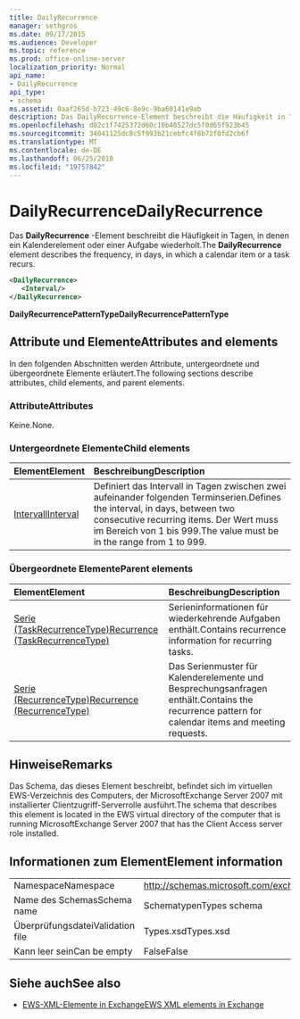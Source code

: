 ```yaml
---
title: DailyRecurrence
manager: sethgros
ms.date: 09/17/2015
ms.audience: Developer
ms.topic: reference
ms.prod: office-online-server
localization_priority: Normal
api_name:
- DailyRecurrence
api_type:
- schema
ms.assetid: 0aaf265d-b723-49c6-8e9c-9ba60141e9ab
description: Das DailyRecurrence-Element beschreibt die Häufigkeit in Tagen, in denen ein Kalenderelement oder einer Aufgabe wiederholt.
ms.openlocfilehash: d02c1f7425372d60c10b40527dc5f0d65f923b45
ms.sourcegitcommit: 34041125dc8c5f993b21cebfc4f8b72f0fd2cb6f
ms.translationtype: MT
ms.contentlocale: de-DE
ms.lasthandoff: 06/25/2018
ms.locfileid: "19757842"
---
```

# <a name="dailyrecurrence"></a><span data-ttu-id="926e8-103">DailyRecurrence</span><span class="sxs-lookup"><span data-stu-id="926e8-103">DailyRecurrence</span></span>

<span data-ttu-id="926e8-104">Das **DailyRecurrence** -Element beschreibt die Häufigkeit in Tagen, in denen ein Kalenderelement oder einer Aufgabe wiederholt.</span><span class="sxs-lookup"><span data-stu-id="926e8-104">The **DailyRecurrence** element describes the frequency, in days, in which a calendar item or a task recurs.</span></span> 
  
```xml
<DailyRecurrence>
   <Interval/>
</DailyRecurrence>
```

<span data-ttu-id="926e8-105">**DailyRecurrencePatternType**</span><span class="sxs-lookup"><span data-stu-id="926e8-105">**DailyRecurrencePatternType**</span></span>

## <a name="attributes-and-elements"></a><span data-ttu-id="926e8-106">Attribute und Elemente</span><span class="sxs-lookup"><span data-stu-id="926e8-106">Attributes and elements</span></span>

<span data-ttu-id="926e8-107">In den folgenden Abschnitten werden Attribute, untergeordnete und übergeordnete Elemente erläutert.</span><span class="sxs-lookup"><span data-stu-id="926e8-107">The following sections describe attributes, child elements, and parent elements.</span></span>
  
### <a name="attributes"></a><span data-ttu-id="926e8-108">Attribute</span><span class="sxs-lookup"><span data-stu-id="926e8-108">Attributes</span></span>

<span data-ttu-id="926e8-109">Keine.</span><span class="sxs-lookup"><span data-stu-id="926e8-109">None.</span></span>
  
### <a name="child-elements"></a><span data-ttu-id="926e8-110">Untergeordnete Elemente</span><span class="sxs-lookup"><span data-stu-id="926e8-110">Child elements</span></span>

|<span data-ttu-id="926e8-111">**Element**</span><span class="sxs-lookup"><span data-stu-id="926e8-111">**Element**</span></span>|<span data-ttu-id="926e8-112">**Beschreibung**</span><span class="sxs-lookup"><span data-stu-id="926e8-112">**Description**</span></span>|
|:-----|:-----|
|[<span data-ttu-id="926e8-113">Intervall</span><span class="sxs-lookup"><span data-stu-id="926e8-113">Interval</span></span>](interval.md) <br/> |<span data-ttu-id="926e8-114">Definiert das Intervall in Tagen zwischen zwei aufeinander folgenden Terminserien.</span><span class="sxs-lookup"><span data-stu-id="926e8-114">Defines the interval, in days, between two consecutive recurring items.</span></span> <span data-ttu-id="926e8-115">Der Wert muss im Bereich von 1 bis 999.</span><span class="sxs-lookup"><span data-stu-id="926e8-115">The value must be in the range from 1 to 999.</span></span>  <br/> |
   
### <a name="parent-elements"></a><span data-ttu-id="926e8-116">Übergeordnete Elemente</span><span class="sxs-lookup"><span data-stu-id="926e8-116">Parent elements</span></span>

|<span data-ttu-id="926e8-117">**Element**</span><span class="sxs-lookup"><span data-stu-id="926e8-117">**Element**</span></span>|<span data-ttu-id="926e8-118">**Beschreibung**</span><span class="sxs-lookup"><span data-stu-id="926e8-118">**Description**</span></span>|
|:-----|:-----|
|[<span data-ttu-id="926e8-119">Serie (TaskRecurrenceType)</span><span class="sxs-lookup"><span data-stu-id="926e8-119">Recurrence (TaskRecurrenceType)</span></span>](recurrence-taskrecurrencetype.md) <br/> |<span data-ttu-id="926e8-120">Serieninformationen für wiederkehrende Aufgaben enthält.</span><span class="sxs-lookup"><span data-stu-id="926e8-120">Contains recurrence information for recurring tasks.</span></span>  <br/> |
|[<span data-ttu-id="926e8-121">Serie (RecurrenceType)</span><span class="sxs-lookup"><span data-stu-id="926e8-121">Recurrence (RecurrenceType)</span></span>](recurrence-recurrencetype.md) <br/> |<span data-ttu-id="926e8-122">Das Serienmuster für Kalenderelemente und Besprechungsanfragen enthält.</span><span class="sxs-lookup"><span data-stu-id="926e8-122">Contains the recurrence pattern for calendar items and meeting requests.</span></span>  <br/> |
   
## <a name="remarks"></a><span data-ttu-id="926e8-123">Hinweise</span><span class="sxs-lookup"><span data-stu-id="926e8-123">Remarks</span></span>

<span data-ttu-id="926e8-124">Das Schema, das dieses Element beschreibt, befindet sich im virtuellen EWS-Verzeichnis des Computers, der MicrosoftExchange Server 2007 mit installierter Clientzugriff-Serverrolle ausführt.</span><span class="sxs-lookup"><span data-stu-id="926e8-124">The schema that describes this element is located in the EWS virtual directory of the computer that is running MicrosoftExchange Server 2007 that has the Client Access server role installed.</span></span>
  
## <a name="element-information"></a><span data-ttu-id="926e8-125">Informationen zum Element</span><span class="sxs-lookup"><span data-stu-id="926e8-125">Element information</span></span>

|||
|:-----|:-----|
|<span data-ttu-id="926e8-126">Namespace</span><span class="sxs-lookup"><span data-stu-id="926e8-126">Namespace</span></span>  <br/> |http://schemas.microsoft.com/exchange/services/2006/types  <br/> |
|<span data-ttu-id="926e8-127">Name des Schemas</span><span class="sxs-lookup"><span data-stu-id="926e8-127">Schema name</span></span>  <br/> |<span data-ttu-id="926e8-128">Schematypen</span><span class="sxs-lookup"><span data-stu-id="926e8-128">Types schema</span></span>  <br/> |
|<span data-ttu-id="926e8-129">Überprüfungsdatei</span><span class="sxs-lookup"><span data-stu-id="926e8-129">Validation file</span></span>  <br/> |<span data-ttu-id="926e8-130">Types.xsd</span><span class="sxs-lookup"><span data-stu-id="926e8-130">Types.xsd</span></span>  <br/> |
|<span data-ttu-id="926e8-131">Kann leer sein</span><span class="sxs-lookup"><span data-stu-id="926e8-131">Can be empty</span></span>  <br/> |<span data-ttu-id="926e8-132">False</span><span class="sxs-lookup"><span data-stu-id="926e8-132">False</span></span>  <br/> |
   
## <a name="see-also"></a><span data-ttu-id="926e8-133">Siehe auch</span><span class="sxs-lookup"><span data-stu-id="926e8-133">See also</span></span>

- [<span data-ttu-id="926e8-134">EWS-XML-Elemente in Exchange</span><span class="sxs-lookup"><span data-stu-id="926e8-134">EWS XML elements in Exchange</span></span>](ews-xml-elements-in-exchange.md)

